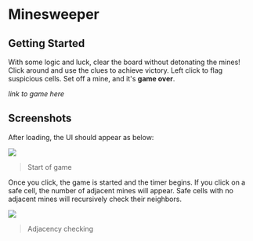 # Minesweeper

## Getting Started

With some logic and luck, clear the board without detonating the mines! Click around and use the clues to achieve victory.  Left click to flag suspicious cells.  Set off a mine, and it's **game over**.

*link to game here*

## Screenshots
After loading, the UI should appear as below:

<img src='https://i.imgur.com/BdOKOQM.png'>

> Start of game

Once you click, the game is started and the timer begins. If you click on a safe cell, the number of adjacent mines will appear.  Safe cells with no adjacent mines will recursively check their neighbors.

<img src='https://i.imgur.com/Rs9iFie.png'>

> Adjacency checking


